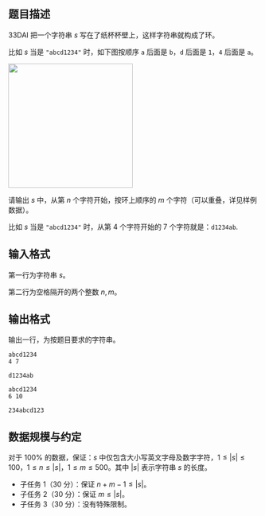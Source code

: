 ## 题目描述

33DAI 把一个字符串 $s$ 写在了纸杯杯壁上，这样字符串就构成了环。

比如 $s$ 当是 `"abcd1234"` 时，如下图按顺序 `a` 后面是 `b`，`d` 后面是 `1`，`4` 后面是 `a`。

<img src="file://a.jpg" width = 250 />

请输出 $s$ 中，从第 $n$ 个字符开始，按环上顺序的 $m$ 个字符（可以重叠，详见样例数据）。

比如 $s$ 当是 `"abcd1234"` 时，从第 $4$ 个字符开始的 $7$ 个字符就是：`d1234ab`.


## 输入格式

第一行为字符串 $s$。

第二行为空格隔开的两个整数 $n,m$。

## 输出格式

输出一行，为按题目要求的字符串。

```input1
abcd1234
4 7
```

```output1
d1234ab
```

```input2
abcd1234
6 10
```

```output2
234abcd123
```

## 数据规模与约定

对于 $100\%$ 的数据，保证：$s$ 中仅包含大小写英文字母及数字字符，$1\le |s|\le 100$，$1\le n\le |s|$，$1\le m\le 500$。其中 $|s|$ 表示字符串 $s$ 的长度。

- 子任务 1（30 分）：保证 $n+m-1\le |s|$。
- 子任务 2（30 分）：保证 $m\le |s|$。
- 子任务 3（30 分）：没有特殊限制。